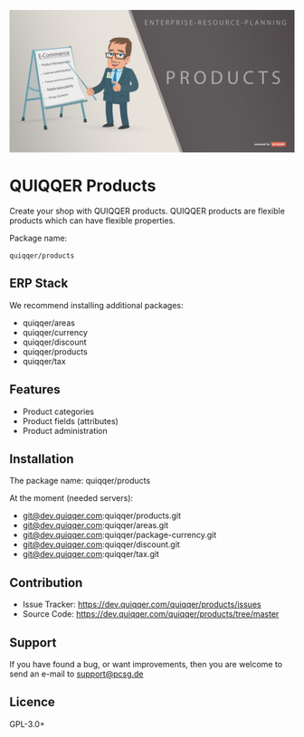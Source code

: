 ![QUIQQER Products](bin/images/Readme.jpg)

QUIQQER Products
========

Create your shop with QUIQQER products. 
QUIQQER products are flexible products which can have flexible properties.

Package name:

    quiqqer/products


ERP Stack
----

We recommend installing additional packages:

- quiqqer/areas
- quiqqer/currency
- quiqqer/discount
- quiqqer/products
- quiqqer/tax


Features
--------

- Product categories
- Product fields (attributes)
- Product administration


Installation
------------

The package name: quiqqer/products

At the moment (needed servers):

- git@dev.quiqqer.com:quiqqer/products.git
- git@dev.quiqqer.com:quiqqer/areas.git
- git@dev.quiqqer.com:quiqqer/package-currency.git
- git@dev.quiqqer.com:quiqqer/discount.git
- git@dev.quiqqer.com:quiqqer/tax.git

Contribution
----------

- Issue Tracker: https://dev.quiqqer.com/quiqqer/products/issues
- Source Code: https://dev.quiqqer.com/quiqqer/products/tree/master


Support
-------

If you have found a bug, or want improvements,
then you are welcome to send an e-mail to support@pcsg.de


Licence
-------

GPL-3.0+